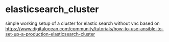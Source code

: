 # elasticsearch_cluster
simple working setup of a cluster for elastic search without vnc based on https://www.digitalocean.com/community/tutorials/how-to-use-ansible-to-set-up-a-production-elasticsearch-cluster

